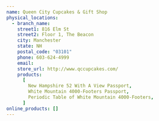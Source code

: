 ```yaml
---
name: Queen City Cupcakes & Gift Shop
physical_locations:
  - branch_name:
    street1: 816 Elm St
    street2: Floor 1, The Beacon
    city: Manchester
    state: NH
    postal_code: "03101"
    phone: 603-624-4999
    email:
    store_url: http://www.qccupcakes.com/
    products:
      [
        New Hampshire 52 With A View Passport,
        White Mountain 4000-Footers Passport,
        Periodic Table of White Mountain 4000-Footers,
      ]
online_products: []
---
```

